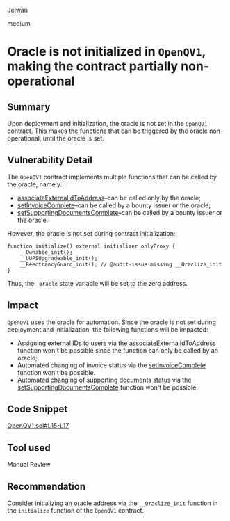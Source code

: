 Jeiwan

medium

# Oracle is not initialized in `OpenQV1`, making the contract partially non-operational

## Summary
Upon deployment and initialization, the oracle is not set in the `OpenQV1` contract. This makes the functions that can be triggered by the oracle non-operational, until the oracle is set.
## Vulnerability Detail
The `OpenQV1` contract implements multiple functions that can be called by the oracle, namely:
- [associateExternalIdToAddress](https://github.com/sherlock-audit/2023-02-openq/blob/main/contracts/OpenQ/Implementations/OpenQV1.sol#L464)–can be called only by the oracle;
- [setInvoiceComplete](https://github.com/sherlock-audit/2023-02-openq/blob/main/contracts/OpenQ/Implementations/OpenQV1.sol#L207)–can be called by a bounty issuer or the oracle;
- [setSupportingDocumentsComplete](https://github.com/sherlock-audit/2023-02-openq/blob/main/contracts/OpenQ/Implementations/OpenQV1.sol#L231)–can be called by a bounty issuer or the oracle.

However, the oracle is not set during contract initialization:
```solidity
function initialize() external initializer onlyProxy {
    __Ownable_init();
    __UUPSUpgradeable_init();
    __ReentrancyGuard_init(); // @audit-issue missing __Oraclize_init
}
```
Thus, the `_oracle` state variable will be set to the zero address.
## Impact
`OpenQV1` uses the oracle for automation. Since the oracle is not set during deployment and initialization, the following functions will be impacted:
- Assigning external IDs to users via the [associateExternalIdToAddress](https://github.com/sherlock-audit/2023-02-openq/blob/main/contracts/OpenQ/Implementations/OpenQV1.sol#L464) function won't be possible since the function can only be called by an oracle;
- Automated changing of invoice status via the [setInvoiceComplete](https://github.com/sherlock-audit/2023-02-openq/blob/main/contracts/OpenQ/Implementations/OpenQV1.sol#L207) function won't be possible.
- Automated changing of supporting documents status via the [setSupportingDocumentsComplete](https://github.com/sherlock-audit/2023-02-openq/blob/main/contracts/OpenQ/Implementations/OpenQV1.sol#L231) function won't be possible.
## Code Snippet
[OpenQV1.sol#L15-L17](https://github.com/sherlock-audit/2023-02-openq/blob/main/contracts/OpenQ/Implementations/OpenQV1.sol#L15-L17)
## Tool used
Manual Review
## Recommendation
Consider initializing an oracle address via the `__Oraclize_init` function in the `initialize` function of the `OpenQV1` contract.